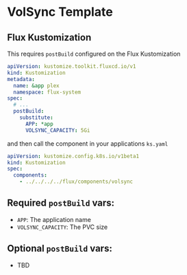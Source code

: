 # VolSync Template

## Flux Kustomization

This requires `postBuild` configured on the Flux Kustomization

```yaml
apiVersion: kustomize.toolkit.fluxcd.io/v1
kind: Kustomization
metadata:
  name: &app plex
  namespace: flux-system
spec:
  # ...
  postBuild:
    substitute:
      APP: *app
      VOLSYNC_CAPACITY: 5Gi
```

and then call the component in your applications `ks.yaml`

```yaml
apiVersion: kustomize.config.k8s.io/v1beta1
kind: Kustomization
spec:
  components:
    - ../../../../flux/components/volsync
```

## Required `postBuild` vars:

- `APP`: The application name
- `VOLSYNC_CAPACITY`: The PVC size

## Optional `postBuild` vars:

- TBD
